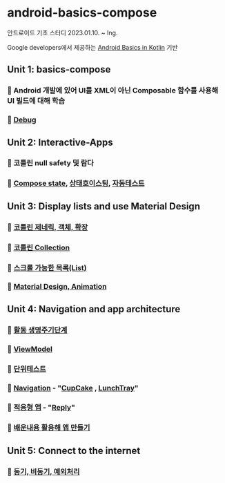 # android-basics-compose

안드로이드 기초 스터디
2023.01.10. ~ Ing.

Google developers에서 제공하는 [Android Basics in Kotlin](https://developer.android.com/courses/android-basics-compose/course?hl=ko) 기반

## Unit 1:  basics-compose
### 📝 Android 개발에 있어 UI를 XML이 아닌 Composable 함수를 사용해 UI 빌드에 대해 학습
### 📝 [Debug](https://velog.io/@gogumi4502/Android-%EB%94%94%EB%B2%84%EA%B7%B8)

## Unit 2: Interactive-Apps
### 📝 코틀린 null safety 및 람다
### 📝 [Compose state](https://velog.io/@gogumi4502/Android-Compose-cjmk8rl9), [상태호이스팅](https://velog.io/@gogumi4502/Android-%EC%83%81%ED%83%9C%ED%98%B8%EC%9D%B4%EC%8A%A4%ED%8C%85-%ED%8C%A8%ED%84%B4), [자동테스트](https://velog.io/@gogumi4502/Android-%EC%9E%90%EB%8F%99%ED%85%8C%EC%8A%A4%ED%8A%B8)

## Unit 3:  Display lists and use Material Design
### 📝 [코틀린 제네릭, 객체, 확장](https://velog.io/@gogumi4502/Kotlin-%EC%A0%9C%EB%84%A4%EB%A6%AD-enum-%EC%8B%B1%EA%B8%80%ED%86%A4)
### 📝 [코틀린 Collection](https://github.com/JoungSangJun/android-basics-compose/blob/main/03.lists%20and%20Material%20Design/EventTracking/app/src/main/java/com/example/eventtracking/EventTracking.kt)
### 📝  [스크롤 가능한 목록(List)](https://github.com/JoungSangJun/android-basics-compose/blob/main/03.lists%20and%20Material%20Design/affirmations%20-%20List/app/src/main/java/com/example/affirmations/MainActivity.kt)
### 📝  [Material Design, Animation](https://github.com/JoungSangJun/android-basics-compose/tree/main/03.lists%20and%20Material%20Design/woof-MaterialTheming%2CAnimation)

## Unit 4:  Navigation and app architecture
### 📝 [활동 생명주기단계](https://velog.io/@gogumi4502/Android-%EC%83%9D%EB%AA%85%EC%A3%BC%EA%B8%B0)
### 📝 [ViewModel](https://github.com/JoungSangJun/android-basics-compose/tree/main/04.Navigation%20and%20app%20architecture/unscramble-architecture)
### 📝 [단위테스트](https://velog.io/@gogumi4502/Android-%EB%8B%A8%EC%9C%84%ED%85%8C%EC%8A%A4%ED%8A%B8)
### 📝 [Navigation](https://velog.io/@gogumi4502/Android-Compose-Navigation) - "[CupCake](https://github.com/JoungSangJun/android-basics-compose/tree/main/04.Navigation%20and%20app%20architecture/cupcake-%20navigation) , [LunchTray](https://github.com/JoungSangJun/android-basics-compose/tree/main/04.Navigation%20and%20app%20architecture/lunch-tray-navigation)"
### 📝 [적응형 앱](https://velog.io/@gogumi4502/Android-%ED%81%AC%EA%B8%B0-%EC%A1%B0%EC%A0%88-%EA%B0%80%EB%8A%A5%ED%95%9C-%EC%97%90%EB%AE%AC%EB%A0%88%EC%9D%B4%ED%84%B0) - "[Reply](https://github.com/JoungSangJun/android-basics-compose/tree/main/04.Navigation%20and%20app%20architecture/reply-adaptiveApp)"
### 📝 [배운내용 활용해 앱 만들기](https://github.com/JoungSangJun/android-basics-compose/tree/main/04.Navigation%20and%20app%20architecture/IncheonTour)

## Unit 5:  Connect to the internet
### 📝 [동기, 비동기, 예외처리](https://velog.io/@gogumi4502/Kotlin-%EB%8F%99%EA%B8%B0-%EB%B9%84%EB%8F%99%EA%B8%B0-%EC%98%88%EC%99%B8%EC%B2%98%EB%A6%AC)
